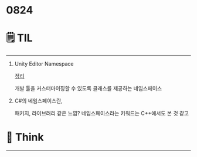 # 0824

# 🗒️ TIL

---

1. Unity Editor  Namespace

    [정리](https://zept-gmk.tistory.com/24)

    개발 툴을 커스터마이징할 수 있도록 클래스를 제공하는 네임스페이스

2. C#의 네임스페이스란,

    패키지, 라이브러리 같은 느낌? 네임스페이스라는 키워드는 C++에서도 본 것 같고

# 💭 Think

---